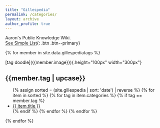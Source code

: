 ```yaml
---
title: "Gillespedia"
permalink: /categories/
layout: archive
author_profile: true
---
```



Aaron's Public Knowledge Wiki.  
[See Simple List]({{siteurl}}/gillespedia/){: .btn .btn--primary}

{% for member in site.data.gillespediatags %}
<section id="{{ member.tag | slugify | downcase }}" class="taxonomy__section">
[tag doodle]({{member.image}}){:height="100px" width="300px"}
<h2 class="archive__subtitle">{{member.tag | upcase}}</h2>
<ul>
{% assign sorted = (site.gillespedia | sort: 'date') | reverse %}
  {% for item in sorted %}
    {% for tag in item.categories %}
      {% if tag == member.tag %}
        <li><a href="{{site.url}}{{site.baseurl}}{{item.url}}">{{ item.title }}</a></li>
      {% endif %}
    {% endfor %}
  {% endfor %}
</ul>
</section>
{% endfor %}
